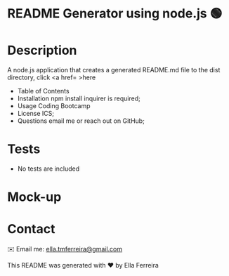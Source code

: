 # README Generator using node.js 🟢

# Description
A node.js application that creates a generated README.md file to the dist directory, click <a href= >here</a>

* Table of Contents
* Installation npm install inquirer is required;
* Usage Coding Bootcamp
* License ICS;
* Questions email me or reach out on GitHub;


# Tests
* No tests are included

# Mock-up



# Contact
✉️ Email me: ella.tmferreira@gmail.com


This README was generated with ❤️ by Ella Ferreira
